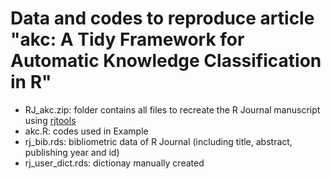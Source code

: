 # Data and codes to reproduce article "akc: A Tidy Framework for Automatic Knowledge Classification in R"
- RJ_akc.zip: folder contains all files to recreate the R Journal manuscript using [rjtools](https://github.com/rjournal/rjtools)
- akc.R: codes used in Example
- rj_bib.rds: bibliometric data of R Journal (including title, abstract, publishing year and id)
- rj_user_dict.rds: dictionay manually created

